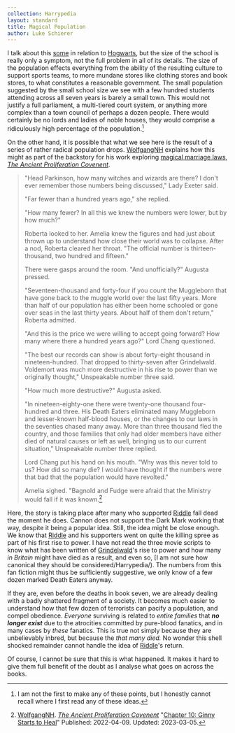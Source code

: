 ```yaml
---
collection: Harrypedia
layout: standard
title: Magical Population
author: Luke Schierer
---
```


I talk about this [some][CaHS] in relation to [Hogwarts], but the size of the school is really only a symptom, not the full problem in all of its details. The size of the population effects everything from the ability of the resulting culture to support sports teams, to more mundane stores like clothing stores and book stores, to what constitutes a reasonable government. The small population suggested by the small school size we see with a few hundred students attending across all seven years is barely a small town. This would not justify a full parliament, a multi-tiered court system, or anything more complex than a town council of perhaps a dozen people. There would certainly be no lords and ladies of noble houses, they would comprise a ridiculously high percentage of the population.[^240319-5]

On the other hand, it is possible that what we see here is the result of a series of rather radical population drops. [WolfgangNH] explains how this might as part of the backstory for his work exploring [magical marriage laws], _[The Ancient Proliferation Covenent]_.

> "Head Parkinson, how many witches and wizards are there? I don't ever remember those numbers being discussed," Lady Exeter said.
>
> "Far fewer than a hundred years ago," she replied.
>
> "How many fewer? In all this we knew the numbers were lower, but by how much?"
>
> Roberta looked to her. Amelia knew the figures and had just about thrown up to understand how close their world was to collapse. After a nod, Roberta cleared her throat. "The official number is thirteen-thousand, two hundred and fifteen."
>
> There were gasps around the room. "And unofficially?" Augusta pressed.
>
> "Seventeen-thousand and forty-four if you count the Muggleborn that have gone back to the muggle world over the last fifty years. More than half of our population has either been home schooled or gone over seas in the last thirty years. About half of them don't return," Roberta admitted.
>
> "And this is the price we were willing to accept going forward? How many where there a hundred years ago?" Lord Chang questioned.
>
> "The best our records can show is about forty-eight thousand in nineteen-hundred. That dropped to thirty-seven after Grindelwald. Voldemort was much more destructive in his rise to power than we originally thought," Unspeakable number three said.
>
> "How much more destructive?" Augusta asked.
>
> "In nineteen-eighty-one there were twenty-one thousand four-hundred and three. His Death Eaters eliminated many Muggleborn and lesser-known half-blood houses, or the changes to our laws in the seventies chased many away. More than three thousand fled the country, and those families that only had older members have either died of natural causes or left as well, bringing us to our current situation," Unspeakable number three replied.
>
> Lord Chang put his hand on his mouth. "Why was this never told to us? How did so many die? I would have thought if the numbers were that bad that the population would have revolted."
>
> Amelia sighed. "Bagnold and Fudge were afraid that the Ministry would fall if it was known.[^240319-6]

Here, the story is taking place after many who supported [Riddle] fall dead the moment he does. Cannon does not support the Dark Mark working that way, despite it being a popular idea. Still, the idea might be close enough. We know that [Riddle] and his supporters went on quite the killing spree as part of his first rise to power. I have not read the three movie scripts to know what has been written of [Grindelwald]'s rise to power and how many _in Britain_ might have died as a result, and even so, [I am not sure how canonical they should be considered/Harrypedia/). The numbers from this fan fiction might thus be sufficiently suggestive, we only know of a few dozen marked Death Eaters anyway.

If they are, even before the deaths in book seven, we are already dealing with a badly shattered fragment of a society. It becomes much easier to understand how that few dozen of terrorists can pacify a population, and compel obedience. _Everyone_ surviving is related to _entire families_ that **_no longer exist_** due to the atrocities committed by pure-blood fanatics, and in many cases by _these_ fanatics. This is true not simply because they are unbelievably inbred, but because the _that many died._ No wonder this shell shocked remainder cannot handle the idea of [Riddle]'s return.

Of course, I cannot be sure that this is what happened. It makes it hard to give them full benefit of the doubt as I analyse what goes on across the books.

[Grindelwald]: /Harrypedia/people/grindelwald/gellert//

[^240319-6]:
    [WolfgangNH]. _[The Ancient Proliferation Covenent]_
    "[Chapter 10: Ginny Starts to Heal](https://archiveofourown.org/works/38270980/chapters/96581148)"
    Published: 2022-04-09. Updated: 2023-03-05.

[Riddle]: /Harrypedia/people/riddle/tom_marvolo//
[The Ancient Proliferation Covenent]: https://archiveofourown.org/works/38270980
[magical marriage laws]: /Harrypedia/magic/contracts//
[WolfgangNH]: https://archiveofourown.org/users/WolfgangNH/pseuds/WolfgangNH
[CaHS]: /Harrypedia/hogwarts/class_and_house_structure/
[Hogwarts]: /Harrypedia/hogwarts/

[^240319-5]: I am not the first to make any of these points, but I honestly cannot recall where I first read any of these ideas.
